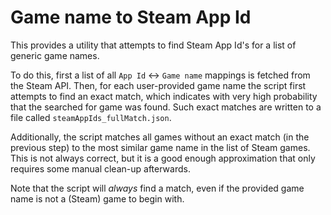 # Game name to Steam App Id

This provides a utility that attempts to find Steam App Id's for a list of generic game names.

To do this, first a list of all `App Id` <-> `Game name` mappings is fetched from the Steam API.
Then, for each user-provided game name the script first attempts to find an exact match, which indicates with very high probability that the searched for game was found.
Such exact matches are written to a file called `steamAppIds_fullMatch.json`.

Additionally, the script matches all games without an exact match (in the previous step) to the most similar game name in the list of Steam games.
This is not always correct, but it is a good enough approximation that only requires some manual clean-up afterwards.

Note that the script will *always* find a match, even if the provided game name is not a (Steam) game to begin with.
